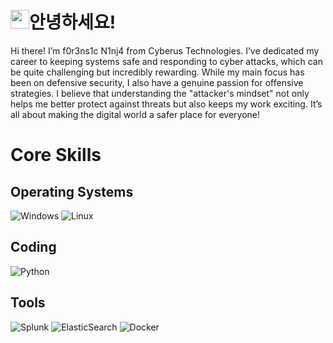 <h1><img src="https://emojis.slackmojis.com/emojis/images/1643514588/5906/this-is-fine-fire.gif?1643514588" width="30" />안녕하세요!</h1>

Hi there! I’m f0r3ns1c N1nj4 from Cyberus Technologies. I’ve dedicated my career to keeping systems safe and responding to cyber attacks, which can be quite challenging but incredibly rewarding. While my main focus has been on defensive security, I also have a genuine passion for offensive strategies. I believe that understanding the "attacker's mindset" not only helps me better protect against threats but also keeps my work exciting. It’s all about making the digital world a safer place for everyone!

# Core Skills

## Operating Systems
![Windows](https://img.shields.io/badge/Windows-0078D6?style=for-the-badge&logo=windows&logoColor=white)
![Linux](https://img.shields.io/badge/Linux-FCC624?style=for-the-badge&logo=linux&logoColor=black)

## Coding
![Python](https://img.shields.io/badge/python-3670A0?style=for-the-badge&logo=python&logoColor=ffdd54)

## Tools
![Splunk](https://img.shields.io/badge/splunk-%23000000.svg?style=for-the-badge&logo=splunk&logoColor=white)
![ElasticSearch](https://img.shields.io/badge/-ElasticSearch-005571?style=for-the-badge&logo=elasticsearch)
![Docker](https://img.shields.io/badge/docker-%230db7ed.svg?style=for-the-badge&logo=docker&logoColor=white)
